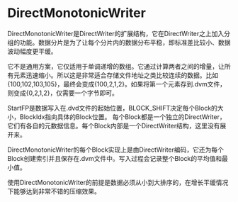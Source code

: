 
# DirectMonotonicWriter
DirectMonotonicWriter是DirectWriter的扩展结构，它在DirectWriter之上加入分组的功能。数据分片是为了让每个分片内的数据分布平稳，即标准差比较小、数据波动幅度更平缓。

它不是通用方案，它仅适用于单调递增的数组。它通过计算两者之间的增量，让所有元素迅速缩小。所以这是非常适合存储文件地址之类比较连续的数据。比如{100,102,103,105}，最终会变成{100,2,1,2}。如果将第一个元素存到.dvm文件，则变成{0,2,1,2}，仅需要一个字节即可。



StartFP是数据写入在.dvd文件的起始位置，BLOCK_SHIFT决定每个Block的大小，BlockIdx指向具体的Block位置。 每个Block都是一个独立的DirectWriter，它们有各自的元数据信息。每个Block内部是一个DirectWriter结构，这里没有展开来。

DirectMonotonicWriter的每个Block实现上是由DirectWriter编码，它还为每个Block创建索引并且保存在.dvm文件中。写入过程会记录整个Block的平均值和最小值。

使用DirectMonotonicWriter的前提是数据必须从小到大排序的，在增长平缓情况下能够达到非常不错的压缩效果。

